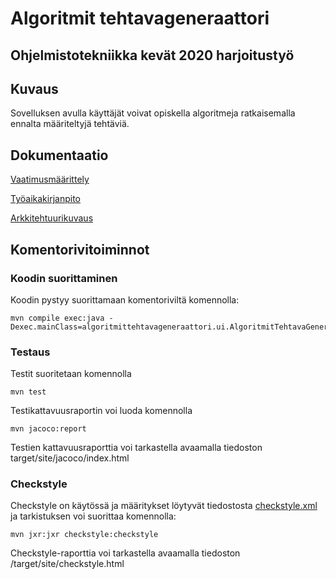 # Algoritmit tehtavageneraattori

## Ohjelmistotekniikka kevät 2020 harjoitustyö

## Kuvaus
Sovelluksen avulla käyttäjät voivat opiskella algoritmeja ratkaisemalla ennalta määriteltyjä tehtäviä. 

## Dokumentaatio
[Vaatimusmäärittely](/AlgoritmitTehtavaGeneraattori/dokumentointi/vaatimustenmaarittely.md)

[Työaikakirjanpito](/AlgoritmitTehtavaGeneraattori/dokumentointi/tyoaikakirjanpito.md)

[Arkkitehtuurikuvaus](/AlgoritmitTehtavaGeneraattori/dokumentointi/arkkitehtuuri.md)

## Komentorivitoiminnot

### Koodin suorittaminen

Koodin pystyy suorittamaan komentoriviltä komennolla:
```
mvn compile exec:java -Dexec.mainClass=algoritmittehtavageneraattori.ui.AlgoritmitTehtavaGeneraattoriUi
```

### Testaus

Testit suoritetaan komennolla
```
mvn test
```

Testikattavuusraportin voi luoda komennolla
```
mvn jacoco:report
```
Testien kattavuusraporttia voi tarkastella avaamalla tiedoston target/site/jacoco/index.html

### Checkstyle

Checkstyle on käytössä ja määritykset löytyvät tiedostosta [checkstyle.xml](/checkstyle.xml) ja tarkistuksen voi suorittaa komennolla:
```
mvn jxr:jxr checkstyle:checkstyle
```
Checkstyle-raporttia voi tarkastella avaamalla tiedoston /target/site/checkstyle.html

